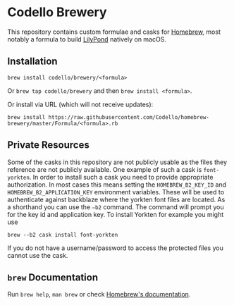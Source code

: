 # Codello Brewery

This repository contains custom formulae and casks for [Homebrew](https://brew.sh), most notably a formula to build [LilyPond](http://lilypond.org) natively on macOS.

## Installation

`brew install codello/brewery/<formula>`

Or `brew tap codello/brewery` and then `brew install <formula>`.

Or install via URL (which will not receive updates):

```
brew install https://raw.githubusercontent.com/Codello/homebrew-brewery/master/Formula/<formula>.rb
```

## Private Resources

Some of the casks in this repository are not publicly usable as the files they reference are not publicly available. One example of such a cask is `font-yorkten`. In order to install such a cask you need to provide appropriate authorization. In most cases this means setting the `HOMEBREW_B2_KEY_ID` and `HOMEBREW_B2_APPLICATION_KEY` environment variables. These will be used to authenticate against backblaze where the yorkten font files are located. As a shorthand you can use the `–b2` command. The command will prompt you for the key id and application key. To install Yorkten for example you might use

```shell
brew --b2 cask install font-yorkten
```



If you do not have a username/password to access the protected files you cannot use the cask.

## `brew` Documentation

Run `brew help`, `man brew` or check [Homebrew's documentation](https://docs.brew.sh).
